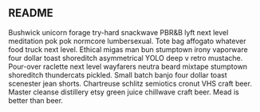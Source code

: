 ## README

Bushwick unicorn forage try-hard snackwave PBR&B lyft next level meditation pok pok normcore lumbersexual. Tote bag affogato whatever food truck next level. Ethical migas man bun stumptown irony vaporware four dollar toast shoreditch asymmetrical YOLO deep v retro mustache. Pour-over raclette next level wayfarers neutra beard mixtape stumptown shoreditch thundercats pickled. Small batch banjo four dollar toast scenester jean shorts. Chartreuse schlitz semiotics cronut VHS craft beer. Master cleanse distillery etsy green juice chillwave craft beer. Mead is better than beer.
